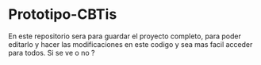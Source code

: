 # Prototipo-CBTis
En este repositorio sera para guardar el proyecto completo, para poder editarlo y hacer las modificaciones en este codigo y sea mas facil acceder para todos.
Si se ve o no ?
